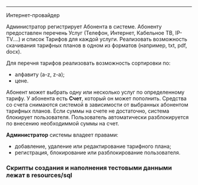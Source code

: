 ________________________________________
Интернет-провайдер

Администратор регистрирует Абонента в системе. Абоненту предоставлен перечень Услуг (Телефон, Интернет, Кабельное ТВ, IP-TV....) и список Тарифов для каждой услуги. Реализовать возможность скачивания тарифных планов в одном из форматов (например, txt, pdf, docx).

Для перечня тарифов реализовать возможность сортировки по:
- алфавиту (a-z, z-a);
- цене.

Абонент может выбрать одну или несколько услуг по определенному тарифу. У абонента есть **Счет**, который он может пополнить. Средства со счета снимаются системой в зависимости от выбранных абонентом тарифных планов. Если суммы на счете не достаточно, система блокирует пользователя. Пользователь автоматически разблокируется по внесению необходиммой суммы на счет.

**Администратор** системы владеет правами:
- добавление, удаление или редактирование тарифного плана;
- регистрация, блокирование или разблокирование пользователя.

### Скрипты создания и наполнения тестовыми данными лежат в **resources/sql**
